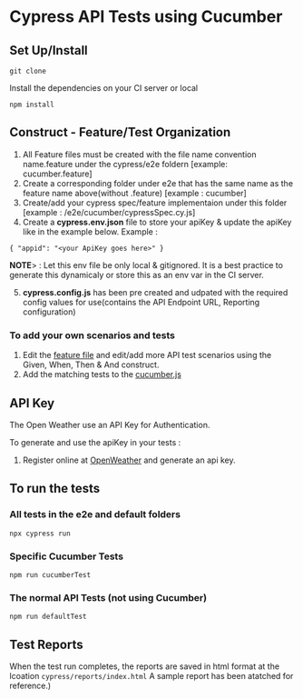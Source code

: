 # Cypress API Tests using Cucumber

## Set Up/Install

```
git clone
```

Install the dependencies on your CI server or local

```
npm install
```

## Construct - Feature/Test Organization

1. All Feature files must be created with the file name convention name.feature under the cypress/e2e foldern [example: cucumber.feature]
2. Create a corresponding folder under e2e that has the same name as the feature name above(without .feature) [example : cucumber]
3. Create/add your cypress spec/feature implementaion under this folder [example : /e2e/cucumber/cypressSpec.cy.js]
4. Create a <b>cypress.env.json</b> file to store your apiKey & update the apiKey like in the example below.
   Example :

```
{ "appid": "<your ApiKey goes here>" }
```

<b>NOTE</b>> : Let this env file be only local & gitignored. It is a best practice to generate this dynamicaly or store this as an env var in the CI server.

5. <b>cypress.config.js</b> has been pre created and udpated with the required config values for use(contains the API Endpoint URL, Reporting configuration)

### To add your own scenarios and tests

1. Edit the [feature file](cypress/e2e/cucumber.feature) and edit/add more API test scenarios using the Given, When, Then & And construct.
2. Add the matching tests to the [cucumber.js](cypress/e2e/cucumber/cucumber.js)

## API Key

The Open Weather use an API Key for Authentication.

To generate and use the apiKey in your tests :

1. Register online at [OpenWeather](https://home.openweathermap.org/api_keys) and generate an api key.

## To run the tests

### All tests in the e2e and default folders

```
npx cypress run
```

### Specific Cucumber Tests

```
npm run cucumberTest
```

### The normal API Tests (not using Cucumber)

```
npm run defaultTest
```

## Test Reports

When the test run completes, the reports are saved in html format at the lcoation `cypress/reports/index.html`
A sample report has been atatched for reference.)

